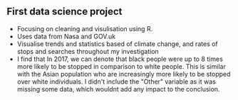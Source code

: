 ## First data science project
- Focusing on cleaning and visulisation using R. 
- Uses data from Nasa and GOV.uk 
- Visualise trends and statistics based of climate change, and rates of stops and searches throughout my investigation
- I find that In 2017, we can denote that black people were up to 8 times more likely to be stopped in comparison to white people. This is similar with the Asian population who are increasingly more likely to be stopped over white individuals. I didn't include the "Other" variable as it was missing some data, which wouldnt add any impact to the conclusion. 
